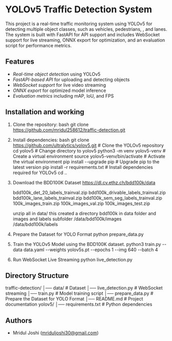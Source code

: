 # YOLOv5 Traffic Detection System

This project is a real-time traffic monitoring system using YOLOv5 for detecting multiple object classes, such as vehicles, pedestrians, , and lanes. The system is built with FastAPI for API support and includes WebSocket support for live streaming, ONNX export for optimization, and an evaluation script for performance metrics.

## Features
- *Real-time object detection* using YOLOv5
- *FastAPI-based API* for uploading and detecting objects
- *WebSocket support* for live video streaming
- *ONNX export* for optimized model inference
- *Evaluation metrics* including mAP, IoU, and FPS

## Installation and working

1. Clone the repository:
   bash
   git clone https://github.com/mridul258612/traffic-detection.git
   

2. Install dependencies:
   bash
      git clone https://github.com/ultralytics/yolov5.git  # Clone the YOLOv5 repository
      cd yolov5                                            # Change directory to yolov5
      python3 -m venv yolov5-venv                          # Create a virtual environment
      source yolov5-venv/bin/activate                      # Activate the virtual environment
      pip install --upgrade pip                            # Upgrade pip to the latest version
      pip install -r requirements.txt                      # Install dependencies required for YOLOv5
      cd ..
   
3. Download the BDD100K Dataset
   https://dl.cv.ethz.ch/bdd100k/data

   bdd100k_det_20_labels_trainval.zip
   bdd100k_drivable_labels_trainval.zip
   bdd100k_lane_labels_trainval.zip
   bdd100k_sem_seg_labels_trainval.zip
   100k_images_train.zip
   100k_images_val.zip
   100k_images_test.zip

   unzip all in data/
   this created a directory bdd100k in data folder and images and labels subfolder
   /data/bdd100k/images
   /data/bdd100k/labels

3. Prepare the Dataset for YOLO Format
   python prepare_data.py

4. Train the YOLOv5 Model using the BDD100K dataset.
   python3 train.py --data data.yaml --weights yolov5s.pt --epochs 1 --img 640 --batch 4

5. Run WebSocket Live Streaming
   python live_detection.py


## Directory Structure

traffic-detection/
│── data/                     # Dataset
│── live_detection.py         # WebSocket streaming
│── train.py                  # Model training script
│── prepare_data.py           # Prepare the Dataset for YOLO Format
│── README.md                 # Project documentation
yolov5/
│── requirements.txt          # Python dependencies


## Authors
- Mridul Joshi (mriduljoshi30@gmail.com)